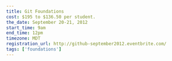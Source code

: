 ```yaml
---
title: Git Foundations
cost: $195 to $136.50 per student.
the_date: September 20-21, 2012
start_time: 9am
end_time: 12pm
timezone: MDT
registration_url: http://github-september2012.eventbrite.com/
tags: ['foundations']
---
```

